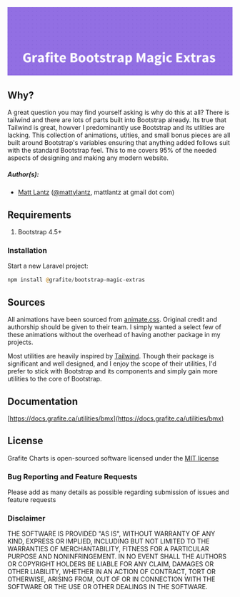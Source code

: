 ![Grafite Bootstrap Magic Extras](GrafiteBootstrapMagicExtras-banner.png)

## Why?

A great question you may find yourself asking is why do this at all? There is tailwind and there are lots of parts built into Bootstrap already. Its true that Tailwind is great, howver I predominantly use Bootstrap and its utlities are lacking. This collection of animations, utities, and small bonus pieces are all built around Bootstrap's variables ensuring that anything added follows suit with the standard Bootstrap feel. This to me covers 95% of the needed aspects of designing and making any modern website.

##### Author(s):
* [Matt Lantz](https://github.com/mlantz) ([@mattylantz](http://twitter.com/mattylantz), mattlantz at gmail dot com)

## Requirements

1. Bootstrap 4.5+

### Installation

Start a new Laravel project:
```php
npm install @grafite/bootstrap-magic-extras
```

## Sources

All animations have been sourced from [animate.css](https://github.com/animate-css/). Original credit and authorship should be given to their team. I simply wanted a select few of these animations without the overhead of having another package in my projects.

Most utilities are heavily inspired by [Tailwind](https://tailwindcss.com). Though their package is significant and well designed, and I enjoy the scope of their utilities, I'd prefer to stick with Bootstrap and its components and simply gain more utilities to the core of Bootstrap.

## Documentation

[https://docs.grafite.ca/utilities/bmx](https://docs.grafite.ca/utilities/bmx)

## License
Grafite Charts is open-sourced software licensed under the [MIT license](http://opensource.org/licenses/MIT)

### Bug Reporting and Feature Requests
Please add as many details as possible regarding submission of issues and feature requests

### Disclaimer
THE SOFTWARE IS PROVIDED "AS IS", WITHOUT WARRANTY OF ANY KIND, EXPRESS OR IMPLIED, INCLUDING BUT NOT LIMITED TO THE WARRANTIES OF MERCHANTABILITY, FITNESS FOR A PARTICULAR PURPOSE AND NONINFRINGEMENT. IN NO EVENT SHALL THE AUTHORS OR COPYRIGHT HOLDERS BE LIABLE FOR ANY CLAIM, DAMAGES OR OTHER LIABILITY, WHETHER IN AN ACTION OF CONTRACT, TORT OR OTHERWISE, ARISING FROM, OUT OF OR IN CONNECTION WITH THE SOFTWARE OR THE USE OR OTHER DEALINGS IN THE SOFTWARE.
